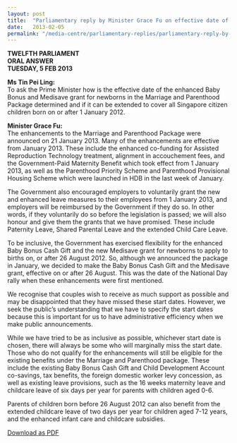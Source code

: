 ```yaml
---
layout: post
title:  "Parliamentary reply by Minister Grace Fu on effective date of enhanced Baby Bonus and Medisave grant for newborns, and extension to cover citizens born on or after 1 Jan 2012"
date:   2013-02-05
permalink: "/media-centre/parliamentary-replies/parliamentary-reply-by-minister-grace-fu-on-5-feb-2013"
---
```


**TWELFTH PARLIAMENT  
ORAL ANSWER  
TUESDAY, 5 FEB 2013**

**Ms Tin Pei Ling:**  
To ask the Prime Minister how is the effective date of the enhanced Baby Bonus and Medisave grant for newborns in the Marriage and Parenthood Package determined and if it can be extended to cover all Singapore citizen children born on or after 1 January 2012.

**Minister Grace Fu:**  
The enhancements to the Marriage and Parenthood Package were announced on 21 January 2013. Many of the enhancements are effective from January 2013. These include the enhanced co-funding for Assisted Reproduction Technology treatment, alignment in accouchement fees, and the Government-Paid Maternity Benefit which took effect from 1 January 2013, as well as the Parenthood Priority Scheme and Parenthood Provisional Housing Scheme which were launched in HDB in the last week of January.

The Government also encouraged employers to voluntarily grant the new and enhanced leave measures to their employees from 1 January 2013, and employers will be reimbursed by the Government if they do so. In other words, if they voluntarily do so before the legislation is passed; we will also honour and give them the grants that we have promised. These include Paternity Leave, Shared Parental Leave and the extended Child Care Leave.

To be inclusive, the Government has exercised flexibility for the enhanced Baby Bonus Cash Gift and the new Medisave grant for newborns to apply to births on, or after 26 August 2012. So, although we announced the package in January, we decided to make the Baby Bonus Cash Gift and the Medisave grant, effective on or after 26 August. This was the date of the National Day rally when these enhancements were first mentioned.

We recognise that couples wish to receive as much support as possible and may be disappointed that they have missed these start dates. However, we seek the public’s understanding that we have to specify the start dates because this is important for us to have administrative efficiency when we make public announcements.

While we have tried to be as inclusive as possible, whichever start date is chosen, there will always be some who will marginally miss the start date. Those who do not qualify for the enhancements will still be eligible for the existing benefits under the Marriage and Parenthood package. These include the existing Baby Bonus Cash Gift and Child Development Account co-savings, tax benefits, the foreign domestic worker levy concession, as well as existing leave provisions, such as the 16 weeks maternity leave and childcare leave of six days per year for parents with children aged 0-6.

Parents of children born before 26 August 2012 can also benefit from the extended childcare leave of two days per year for children aged 7-12 years, and the enhanced infant care and childcare subsidies.

[Download as PDF](https://github.com/isomerpages/isomerpages-stratgroup/raw/master/images/parliamentary%20files/parliamentary-reply-by-minister-grace-fu-on-5-feb-2013.pdf)
